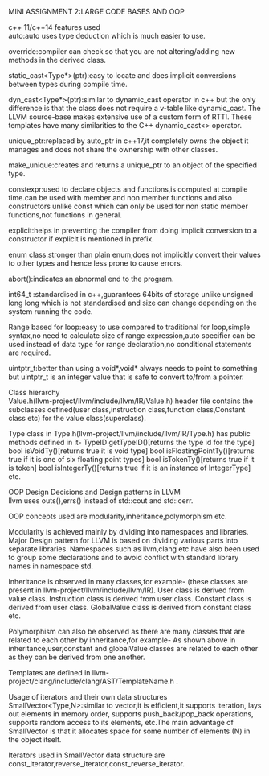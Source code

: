 MINI ASSIGNMENT 2:LARGE CODE BASES AND OOP

c++ 11/c++14 features used<br>
auto:auto uses type deduction which is much easier to use.

override:compiler can check so that you are not altering/adding new methods in the derived class.

static_cast<Type*>(ptr):easy to locate and does implicit conversions between types during compile time.

dyn_cast<Type*>(ptr):similar to dynamic_cast operator in c++ but the only difference is that the class does not require a v-table like dynamic_cast.
The LLVM source-base makes extensive use of a custom form of RTTI. These templates have many similarities to the C++ dynamic_cast<> operator.

unique_ptr:replaced by auto_ptr in c++17,it completely owns the object it manages and does not share the ownership with other classes.

make_unique:creates and returns a unique_ptr to an object of the specified type.

constexpr:used to declare objects and functions,is computed at compile time.can be used with member and non member functions and also constructors unlike const which can only be used for non static member functions,not functions in general.

explicit:helps in preventing the compiler from doing implicit conversion to a constructor if explicit is mentioned in prefix.

enum class:stronger than plain enum,does not implicitly convert their values to other types and hence less prone to cause errors.

abort():indicates an abnormal end to the program.

int64_t :standardised in c++,guarantees 64bits of storage unlike unsigned long long which is not standardised and size can change depending on the system running the code.

Range based for loop:easy to use compared to traditional for loop,simple syntax,no need to calculate size of range expression,auto specifier can be used instead of data type for range declaration,no conditional statements are required.

uintptr_t:better than using a void*,void* always needs to point to something but uintptr_t is an integer value that is safe to convert to/from a pointer.

Class hierarchy<br>
Value.h(llvm-project/llvm/include/llvm/IR/Value.h) header file contains the subclasses defined(user class,instruction class,function class,Constant class etc) for the value class(superclass).

Type class in Type.h(llvm-project/llvm/include/llvm/IR/Type.h) has public methods defined in it-
TypeID getTypeID()[returns the type id for the type]
bool isVoidTy()[returns true it is void type]
bool isFloatingPointTy()[returns true if it is one of six floating point types]
bool isTokenTy()[returns true if it is token]
bool isIntegerTy()[returns true if it is an instance of IntegerType] etc.

OOP Design Decisions and Design patterns in LLVM<br>
llvm uses outs(),errs() instead of std::cout and std::cerr.

OOP concepts used are modularity,inheritance,polymorphism etc.

Modularity is achieved mainly by dividing into namespaces and libraries.
Major Design pattern for LLVM is based on dividing various parts into separate libraries.
Namespaces such as llvm,clang etc have also been used to group some declarations and to avoid conflict with standard library names in namespace std. 

Inheritance is observed in many classes,for example-
(these classes are present in llvm-project/llvm/include/llvm/IR).
User class is derived from value class.
Instruction class is derived from user class.
Constant class is derived from user class.
GlobalValue class is derived from constant class etc.

Polymorphism can also be observed as there are many classes that are related to each other by inheritance,for example-
As shown above in inheritance,user,constant and globalValue classes are related to each other as they can be derived from one another.

Templates are defined in llvm-project/clang/include/clang/AST/TemplateName.h .

Usage of iterators and their own data structures<br>
SmallVector<Type,N>:similar to vector<type>,it is efficient,it supports iteration, lays out elements in memory order, supports push_back/pop_back operations, supports random access to its elements, etc.The main advantage of SmallVector is that it allocates space for some number of elements (N) in the object itself. 

Iterators used in SmallVector data structure are const_iterator,reverse_iterator,const_reverse_iterator.
